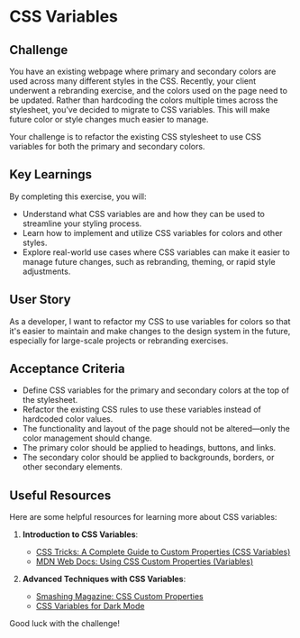 # CSS Variables

## Challenge

You have an existing webpage where primary and secondary colors are used across many different styles in the CSS. Recently, your client underwent a rebranding exercise, and the colors used on the page need to be updated. Rather than hardcoding the colors multiple times across the stylesheet, you’ve decided to migrate to CSS variables. This will make future color or style changes much easier to manage.

Your challenge is to refactor the existing CSS stylesheet to use CSS variables for both the primary and secondary colors.

## Key Learnings

By completing this exercise, you will:

- Understand what CSS variables are and how they can be used to streamline your styling process.
- Learn how to implement and utilize CSS variables for colors and other styles.
- Explore real-world use cases where CSS variables can make it easier to manage future changes, such as rebranding, theming, or rapid style adjustments.

## User Story

As a developer, I want to refactor my CSS to use variables for colors so that it's easier to maintain and make changes to the design system in the future, especially for large-scale projects or rebranding exercises.

## Acceptance Criteria

- Define CSS variables for the primary and secondary colors at the top of the stylesheet.
- Refactor the existing CSS rules to use these variables instead of hardcoded color values.
- The functionality and layout of the page should not be altered—only the color management should change.
- The primary color should be applied to headings, buttons, and links.
- The secondary color should be applied to backgrounds, borders, or other secondary elements.

## Useful Resources

Here are some helpful resources for learning more about CSS variables:

1. **Introduction to CSS Variables**:

   - [CSS Tricks: A Complete Guide to Custom Properties (CSS Variables)](https://css-tricks.com/a-complete-guide-to-custom-properties/)
   - [MDN Web Docs: Using CSS Custom Properties (Variables)](https://developer.mozilla.org/en-US/docs/Web/CSS/Using_CSS_custom_properties)

2. **Advanced Techniques with CSS Variables**:
   - [Smashing Magazine: CSS Custom Properties](https://www.smashingmagazine.com/2017/04/start-using-css-custom-properties/)
   - [CSS Variables for Dark Mode](https://css-tricks.com/dark-modes-with-css/)

Good luck with the challenge!

